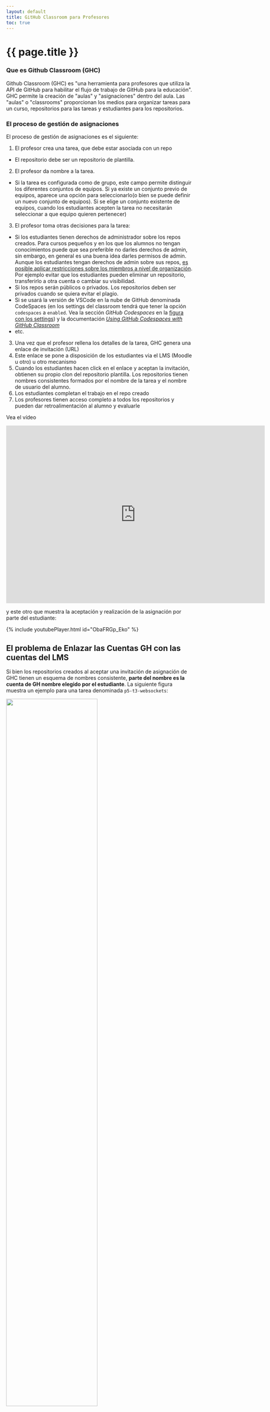```yaml
---
layout: default
title: GitHub Classroom para Profesores
toc: true
---
```


# {{ page.title }}

### Que es Github Classroom (GHC)

Github Classroom (GHC) es "una herramienta para profesores que utiliza la API de GitHub para habilitar el flujo de trabajo de GitHub para la educación". GHC permite la creación de "aulas" y "asignaciones" dentro del aula. Las "aulas" o "classrooms" proporcionan los medios para organizar tareas para un curso, repositorios para las tareas y estudiantes para los repositorios.

### El proceso de gestión de asignaciones

El proceso de gestión de asignaciones es el siguiente:

1. El profesor crea una tarea, que debe estar asociada con un
repo
  * El repositorio debe ser un repositorio de plantilla. 
2. El profesor da nombre a la tarea.
  * Si la tarea es configurada como de grupo, este campo permite distinguir los diferentes conjuntos de equipos. Si ya existe un conjunto previo de equipos, aparece una opción para seleccionarlo(o bien se puede definir un nuevo conjunto de equipos). Si se elige un conjunto existente de equipos, cuando los estudiantes acepten la tarea no necesitarán seleccionar a que equipo quieren pertenecer)
3. El profesor toma otras decisiones para la tarea: 
  * Si los estudiantes tienen derechos de administrador sobre los repos creados. 
  Para cursos pequeños y en los que los alumnos no tengan conocimientos puede que sea preferible no darles derechos de admin, sin embargo, en general es una buena idea darles permisos de admin.
  Aunque los estudiantes tengan derechos de admin sobre sus repos, [es posible aplicar restricciones sobre los miembros a nivel de organización](https://docs.github.com/en/organizations/managing-organization-settings/setting-permissions-for-deleting-or-transferring-repositories). Por ejemplo evitar que  los estudiantes pueden eliminar un repositorio, transferirlo a otra cuenta o cambiar su visibilidad.
  * Si los repos serán públicos o privados. Los repositorios deben ser privados cuando se quiera evitar el plagio. 
  * Si se usará la versión de VSCode en la nube de GitHub denominada CodeSpaces (en los settings del classroom tendrá que tener la opción `codespaces` a `enabled`. Vea la sección *GitHub Codespaces* en la <a href="#settings">figura con los settings</a>) y la documentación [*Using GitHub Codespaces with GitHub Classroom*](https://docs.github.com/en/education/manage-coursework-with-github-classroom/integrate-github-classroom-with-an-ide/using-github-codespaces-with-github-classroom)
  * etc. 
3. Una vez que el profesor rellena los detalles de la tarea, GHC genera una
enlace de invitación (URL)
4. Este enlace se pone a disposición de los estudiantes via el LMS (Moodle u otro) u otro mecanismo
5. Cuando los estudiantes hacen click en el enlace y aceptan la invitación, obtienen su propio clon del repositorio plantilla. Los repositorios tienen nombres consistentes formados por el nombre de la tarea y el nombre de usuario del alumno.
6. Los estudiantes completan el trabajo en el repo creado
7. Los profesores  tienen acceso completo a todos los repositorios y pueden dar retroalimentación al alumno y evaluarle

Vea el vídeo 

<div class="embed-container">
  <iframe src="https://www.youtube.com/embed/QxrA3taZdNM" 
    width="700" 
    height="480" 
    frameborder="0"
    allowfullscreen="true">
  </iframe>
</div>

y este otro que muestra la aceptación y realización de la asignación por parte del estudiante:

{% include youtubePlayer.html id="ObaFRGp_Eko" %}

## El problema de Enlazar las Cuentas GH con las cuentas del LMS

Si bien los repositorios creados al aceptar una invitación de asignación de GHC tienen
un esquema de nombres consistente, **parte del nombre es la cuenta de GH
nombre elegido por el estudiante**. La siguiente figura muestra un ejemplo para una tarea denominada `p5-t3-websockets`: 

<img src ="{{site.baseurl}}/assets/images/github-classroom-naming-scheme.png" width="70%"/>


Mientras que el problema de encontrar el repositorio de un estudiante en particular se hace más fácil debido a la consistencia del esquema, en una clase grande aún puede requerir bastante tiempo. Por ejemplo, en la imagen anterior:

¿Que alumno es `dreamz11`? ¿Cual es su identificador en el LMS?
¿Como se llama el alumno?

El problema de identificación es mas fácil con la tarea `p5-t3-websockets-alu0101037653` ya que el alumno ha hecho coincidir su login GitHub `alu0101037653` con su identificador dentro de nuestra Universidad. Tendré ahora que ver que alumno es `alu0101037653`. 
De hecho una solución parcial al problema es solicitar a los alumnos que tengan una cuenta github cuyo login coincida con su identificador en el LMS. Obviamente no todos los alumnos van a seguir esas instrucciones.

## Primera Solución: GHC Rosters


GHC aborda este problema permitiendo que los profesores suban una [lista o GHC roster](https://docs.github.com/en/education/manage-coursework-with-github-classroom/teach-with-github-classroom/manage-classrooms#about-classroom-rosters)
para cada GHC classroom.

Los profesores pueden cargar la lista de los estudiantes en su curso a
el correspondiente GHC classroom, y posteriormente en las aceptaciones de las subsiguientes
asignaciones los repositorios de los estudiantes son  vinculados
al GHC roster. Esto permite que los repositorios se encuentren usando el
identidad universitaria.

Hay dos maneras para que los profesores creen la lista de
los alumnos en sus cursos.

1. Los profesores pueden importar manualmente una lista cargando un CSV o un archivo de texto que contiene el ID en la institución del estudiante.
2. Pueden importar la lista de un sistema de gestión de aprendizaje (LMS) como Canvas o Moodle. Esto puede hacerse por ejemplo, desde los *settings* del aula GHC:

  <a name="settings"><img src="{{ site.baseurl}}/assets/images/github-classroom-settings.png" width="100%"/></a>

  Véase también este video:
  {% include youtubePlayer.html id="DTzrKduaHj8" %}

Para asociar los alumnos a sus cuentas de GH, los estudiantes deben identificarse en el roster y manualmente
vinculan sus cuentas cuando aceptan por primera vez la asignación de GHC.

Sin embargo, hay varios problemas: 

* La conexión entre el LMS y GHC no vincula automáticamente las cuentas de GH de los estudiantes con la lista de GHC. Se requiere que los estudiantes vinculen manualmente sus cuentas. 
* Si los estudiantes eligen accidental o maliciosamente el nombre de la lista, entonces los instructores tendrían que desvincular las cuentas.
* Otro problema es que solo hay tres opciones para identificar cada estudiante en la lista:

                 ID de usuario, nombres, correos electrónicos.

  En el caso de nuestra universidad el  correo electrónico de la universidad es consistente 
  con los identificadores de los estudiantes en el LMS, pero sabemos de casos en otras instituciones en los que el ID importados del LMS no siempre es equivalente al carnet de estudiante.

  A veces, encontramos  que los estudiantes no pueden encontrar sus correos electrónicos en la lista si la clase es grande. Además, a veces no son solo los estudiantes los que aparecen en la lista sino que pueden aparecer profesores y otro personal vinculado.

  Para manejar el GHC roster es mejor crear la lista manualmente, utilizando una combinación 
  nombre-del-estudiante-identificador-usuario. De hecho no hay necesidad de crear la lista 
  desde cero: Los profesores descargamos el roster del LMSs en CSV y lo procesamos con unas cuantas sustituciones (¡expresiones regulares al rescate!). 


## Segunda Solución: Asignaciones de Grupos 

Una solución equivalente a la anterior es hacer que todas las asignaciones individuales sean asignaciones de un grupo de tamaño uno e instruir al alumno para que cuando cree el grupo individual siga el esquema 
`nombre-apellidos-identificador`. Una vez creado ese conjunto de equipos será utilizado para el resto de tareas individuales del curso. La siguiente imagen muestra cuan sencillo es así obtener las tareas de un alumno si se recuerda el nombre o los apellidos del alumno o se dispone de su identificador:

<img src="{{site.baseurl}}/assets/images/github-classroom-group-assignment-naming-scheme.png" width="70%"/>


## Tercera solución: Spreadsheet y la extensión gh org-members

Muchos profesores mantenemos una hoja de cálculo paralela a la del LMS en la que llevamos las cuentas 
de como van los alumnos. La experiencia nos muestra que manejar una hoja Excel/Google Spreadshet/Otras propporciona una forma más rápida y fácil de administrar las calificaciones que ingresarlos en el Libro de calificaciones del LMS, especialmente con clases grandes. Muchos LMS como Moodle [permiten importar y exportar
las calificaciones](https://youtu.be/a3scoY_CD4k) usando el formato CSV. 

El flujo de trabajo en este caso es el siguiente:

1. Tenemos una hoja de cálculo con las calificaciones cuyo nombre comienza con el nombre de la organización github `/<org>.*/`. La hoja debe tener una columna llamada `login` con el nombre de inicio de sesión en Github de los miembros de la organización.

2. Instalamos la extensión gh [gh-cli-for-education/gh-org-members](https://github.com/gh-cli-for-education/gh-org-members)
 
    ```
    gh extension install crguezl/gh-org-members
    ```

    Estas son las opciones disponibles:
    
    ```
    ➜  markdown git:(master) ✗ gh org-members -h
    Usage: gh org-members [options] [organization]

    Options:
      -V, --version             output the version number
      -f, --fullname            show name of the user (if available)
      -j, --json                returns the full json object
      -r, --regexp <regexp>     filter <query> results using <regexp>
      -u, --url                 show github user url
      -l, --login               show github user login
      -w, --orgurl              show github user url as a member of the org
      -s, --site                show url of the members github pages web sites
      -c, --csv [field...]      shows the values of the fields of the organization csv
      -p, --pathcsv <csv file>  path to the csv file
      -o --org <org>            default organization
        --default              Set selected "org" as default organization for future uses
      -h, --help                display help for command

      - If the organization is not explicitly specified or there is a default org,
        the selection will be done interactively among the list of your organizations using 'fzf'
      - You can set the default organization through the "--default" option for future uses of this program
      - When in 'fzf', use CTRL-A to select all, tab to select/deselect
      - You can merge the results of the GitHub API info with info from info in a '.csv' file using the "-c" and "-p" options. For instance: "gh org-members -jr sara -c -p ./ULL-MFP-AET-2122.csv"
      - If the option '-c' is used but the '.csv' file is not specified via the '-p' option, it will use the most recent '*.csv' file in your 'Downloads' folder mathching the regular expression pattern '/<org>.*.csv/' where 'org' refers to the specified or default organization
      - When using '-c' it can be followed by any list of field names in the '.csv' file.
      - The '.csv' file has to have a column named 'login' having the Github login of the members
    ```


3. Exportamos nuestra hoja a formato `.csv``


4. La extensión [gh-cli-for-education/gh-org-members](https://github.com/gh-cli-for-education/gh-org-members) permite fusionar los resultados de la información de la API de GitHub con la información de la información en un archivo `.csv` usando las opciones `-c` y `-p`. Por ejemplo: 

    ```
    ✗ gh org-members -jr Pere -c -p ./ULL-MFP-AET-2122.CSV
    ```
    Nos permite obtener un JSON (opción `-j`) sobre los miembros de la oranización `ULL-MFP-AET-2122` para los que alguna de las columnas casa con `Pere` (opción `-r`). La opción `-c` hace que la extensión busque por el archivo mas reciente en la carpeta `Downloads` de su O.S. cuyo nombre case con el patrón `ULL-MFP-AET-2122*.csv` y mezcle los resultados de la API de GH con los del archivo CSV usando la columna `login` como clave primaria de mezcla. La salida contendrá la mezcla de las dos fuentes. Sigue un ejemplo:

    ```json
    [
      {
        "login": "Cami100260076",
        "name": "Camilo Glez. Peresola",
        "url": "https://github.com/Cami100260076",
        "role": "member",
        "site": "https://Cami100260076.github.io",
        "orgurl": "https://github.com/orgs/ULL-MFP-AET-2122/people/Cami100260076",
        "fullname": "Camilo Glez. Peresola",
        "id": "alu0100260076",
        "orden": "8",
        "Marca temporal": "26/10/2021 18:16:30",
        "Nombre 1": "Camilo",
        "Apellidos": "González Peresola",
        "Nombre": "Camilo",
        "Primer Apellido": "González",
        "Segundo Apellido": "Peresola",
        "Grado desde el que accede": "Ingeniería industrial",
        "Experiencia previa en la Enseñanza": "2",
        "markdown": "APTO",
        "profile": "APTO",
        "web site": "APTO",
        "pandoc": "APTO+",
        "TFP DCP": "APTO",
        "Calculada": "8,8",
        "Calificador Propuesta": "9",
        "Calificador propuesta": ""
      }
    ]
    ```

   Estas son algunas de las consideraciones a tener en cuenta cuando se usa esta extensión:

    - Si se usa la opción `-c` pero el archivo `.csv` no se especifica a través de la opción `-p`, se usará el archivo `*.csv` más reciente en la carpeta `Downloads` de su O.S. que coincida con la expresión regular patrón `/<org>.*.csv/` donde `org` se refiere a la organización especificada o predeterminada
    - Cuando se usa `-c`, puede ir seguido de cualquier lista de nombres de campo que ocurra en el archivo `.csv`.
    - El archivo `.csv` debe tener una columna llamada `login` con el nombre de inicio de sesión en Github de los miembros de la organización


## Tareas de Equipo y Branch Protection

En cursos donde los estudiantes trabajan en equipos y todos los miembros del equipo
tiene derechos de administrador en sus repositorios,
es conveniente aconsejar a los estudiantes  que añadan [reglas de protección de las ramas importantes](https://docs.github.com/en/repositories/configuring-branches-and-merges-in-your-repository/defining-the-mergeability-of-pull-requests/managing-a-branch-protection-rule) que les blinden 
contra una pérdida de datos debida a un `push --force`. 

Lo habitual en estos casos es que la configuren a 
**require pull request reviews before merging**
en la rama `main`. 


## Descarga de las Asignaciones GHC

El uso de Git, GitHub y GHC abre posibilidades de cómo el proceso de evaluación
puede llevarse a cabo. Es importante que el estudiante mantenga
su repositorio remoto actualizado. Es necesario recordarles a los estudiantes la conveniencia de 
hacer `git push` a menudo.

Hay una serie de opciones para que los profesores evalúen los repositorios.

Siempre que los instructores tengan acceso, es posible
clonar el repositorio de cada estudiante con alguna herramienta como 

1. [`gh org-clone -s iaas -n ULL-ESIT-DMSI-1920`](https://github.com/gh-cli-for-education/gh-org-clone) o bien
2. [`gh submodule-add -C -o ULL-MFP-AET-2122 -s latex-markdown -r 'marrero|maury|coell'`](https://github.com/crguezl/gh-submodule-add)

La ventaja de `gh submodule-add` es que permite facilmente realizar con un sólo comando acciones sobre todos los repos de los alumnos usando `gh submodule foreach` (por ejemplo actualizarlos)

## Calificación Automática con GHC: autograding

GHC ofrece la opción, llamada *autograding*, que permite aplicar pruebas automatizadas a los envíos de los estudiantes. Esto lo hace añadiendo al repo del estudiante [GitHub Actions]({{ site.baseurl}}pages/github-actions) de manera que cada vez que el estudiante ejecuta un `push` se ejecutan las pruebas. 

En estos casos, lo habitual es que el profesor recicle las pruebas que tenga y las añada al template proporcionado y especifique en la asignación el lenguaje de las pruebas y como estas se ejecutarán. La figura muestra un caso para una asignación en la que el alumno desarrolla con node:

![]({{ site.baseurl }}/assets/images/github-classroom-specify-autograding.png)

Esto no solo permite una guía mas cerrada y desacoplada 
con una evaluación “formativa”,
aumentando las posibilidades de que los estudiantes se ajusten a lo solicitado.

Además, los profesores también pueden añadir mediante un script en la fase de evaluación pruebas privadas no publicadas en sus clones/submódulos de los repositorios de estudiantes que darán lugar a la calificación final.

## Referencias

{% include github-education-references.md %}